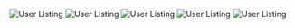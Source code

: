 
![User Listing](https://private-user-images.githubusercontent.com/161819515/409817810-0fb0e259-dc27-4ca9-983d-e97051d43a11.png?jwt=eyJhbGciOiJIUzI1NiIsInR5cCI6IkpXVCJ9.eyJpc3MiOiJnaXRodWIuY29tIiwiYXVkIjoicmF3LmdpdGh1YnVzZXJjb250ZW50LmNvbSIsImtleSI6ImtleTUiLCJleHAiOjE3Mzg3MjY5NTQsIm5iZiI6MTczODcyNjY1NCwicGF0aCI6Ii8xNjE4MTk1MTUvNDA5ODE3ODEwLTBmYjBlMjU5LWRjMjctNGNhOS05ODNkLWU5NzA1MWQ0M2ExMS5wbmc_WC1BbXotQWxnb3JpdGhtPUFXUzQtSE1BQy1TSEEyNTYmWC1BbXotQ3JlZGVudGlhbD1BS0lBVkNPRFlMU0E1M1BRSzRaQSUyRjIwMjUwMjA1JTJGdXMtZWFzdC0xJTJGczMlMkZhd3M0X3JlcXVlc3QmWC1BbXotRGF0ZT0yMDI1MDIwNVQwMzM3MzRaJlgtQW16LUV4cGlyZXM9MzAwJlgtQW16LVNpZ25hdHVyZT00MDllZTI0N2E5OGUwYzIxYzBhMWQ4NGNmMDc1ZTA3ZGZhNzZlMjExNjgyNTM4ODE4NTA0NTRmYjlkMzE4M2I0JlgtQW16LVNpZ25lZEhlYWRlcnM9aG9zdCJ9.h0p7xQU-V73jYmaXmUQcNTqiP6sL5c7WQZGuqktnj7E)
![User Listing](https://private-user-images.githubusercontent.com/161819515/409817818-066191fc-37d5-4257-bad5-098a96803210.png?jwt=eyJhbGciOiJIUzI1NiIsInR5cCI6IkpXVCJ9.eyJpc3MiOiJnaXRodWIuY29tIiwiYXVkIjoicmF3LmdpdGh1YnVzZXJjb250ZW50LmNvbSIsImtleSI6ImtleTUiLCJleHAiOjE3Mzg3MjY5NTQsIm5iZiI6MTczODcyNjY1NCwicGF0aCI6Ii8xNjE4MTk1MTUvNDA5ODE3ODE4LTA2NjE5MWZjLTM3ZDUtNDI1Ny1iYWQ1LTA5OGE5NjgwMzIxMC5wbmc_WC1BbXotQWxnb3JpdGhtPUFXUzQtSE1BQy1TSEEyNTYmWC1BbXotQ3JlZGVudGlhbD1BS0lBVkNPRFlMU0E1M1BRSzRaQSUyRjIwMjUwMjA1JTJGdXMtZWFzdC0xJTJGczMlMkZhd3M0X3JlcXVlc3QmWC1BbXotRGF0ZT0yMDI1MDIwNVQwMzM3MzRaJlgtQW16LUV4cGlyZXM9MzAwJlgtQW16LVNpZ25hdHVyZT00ZDQxMGE1NDkxYmRjNjc4YTFjNDlkZmY5Y2E2NDg3M2UwODQxN2FiYmFjNTRiMzYzYjBjNGMxMjgyYzhlNTQzJlgtQW16LVNpZ25lZEhlYWRlcnM9aG9zdCJ9.VpasOSHkKJROBT0YbyPDHh68Otl77YRGA9mQUf7VVko)
![User Listing](https://private-user-images.githubusercontent.com/161819515/409817828-24b477a6-9673-48c8-b695-213538835188.png?jwt=eyJhbGciOiJIUzI1NiIsInR5cCI6IkpXVCJ9.eyJpc3MiOiJnaXRodWIuY29tIiwiYXVkIjoicmF3LmdpdGh1YnVzZXJjb250ZW50LmNvbSIsImtleSI6ImtleTUiLCJleHAiOjE3Mzg3MjY5NTQsIm5iZiI6MTczODcyNjY1NCwicGF0aCI6Ii8xNjE4MTk1MTUvNDA5ODE3ODI4LTI0YjQ3N2E2LTk2NzMtNDhjOC1iNjk1LTIxMzUzODgzNTE4OC5wbmc_WC1BbXotQWxnb3JpdGhtPUFXUzQtSE1BQy1TSEEyNTYmWC1BbXotQ3JlZGVudGlhbD1BS0lBVkNPRFlMU0E1M1BRSzRaQSUyRjIwMjUwMjA1JTJGdXMtZWFzdC0xJTJGczMlMkZhd3M0X3JlcXVlc3QmWC1BbXotRGF0ZT0yMDI1MDIwNVQwMzM3MzRaJlgtQW16LUV4cGlyZXM9MzAwJlgtQW16LVNpZ25hdHVyZT04NTdjMzk3MDM1MjM4ZjFiZjNjYWFiYzYxMWYyNzExMjMwY2U2ZTU4OWZkZmZmMGU5NjY5MTcxNTQxNGE4ZTkzJlgtQW16LVNpZ25lZEhlYWRlcnM9aG9zdCJ9.8gWWc07LKpK-F7i3xrCt-WcS16lKQzzBbZe28EDpyIk)
![User Listing](https://private-user-images.githubusercontent.com/161819515/409817847-978ca521-f921-490d-8fed-2111e5b3d2a7.png?jwt=eyJhbGciOiJIUzI1NiIsInR5cCI6IkpXVCJ9.eyJpc3MiOiJnaXRodWIuY29tIiwiYXVkIjoicmF3LmdpdGh1YnVzZXJjb250ZW50LmNvbSIsImtleSI6ImtleTUiLCJleHAiOjE3Mzg3MjY5NTQsIm5iZiI6MTczODcyNjY1NCwicGF0aCI6Ii8xNjE4MTk1MTUvNDA5ODE3ODQ3LTk3OGNhNTIxLWY5MjEtNDkwZC04ZmVkLTIxMTFlNWIzZDJhNy5wbmc_WC1BbXotQWxnb3JpdGhtPUFXUzQtSE1BQy1TSEEyNTYmWC1BbXotQ3JlZGVudGlhbD1BS0lBVkNPRFlMU0E1M1BRSzRaQSUyRjIwMjUwMjA1JTJGdXMtZWFzdC0xJTJGczMlMkZhd3M0X3JlcXVlc3QmWC1BbXotRGF0ZT0yMDI1MDIwNVQwMzM3MzRaJlgtQW16LUV4cGlyZXM9MzAwJlgtQW16LVNpZ25hdHVyZT1kNjlmMmNmNjY4NTAwOTBjMThhYjBlOWU3YTcyMTdiNThkMDI4YzU1NzNlNzE0NmU0ODRkM2MwMjA5MDUxNDg3JlgtQW16LVNpZ25lZEhlYWRlcnM9aG9zdCJ9.MJddaDw-CErSDM0Lsz03bzYq1qAuj-PBYBPW801OMo0)
![User Listing](https://private-user-images.githubusercontent.com/161819515/409817855-c5f6a588-271d-4f36-a2e9-50eeca55a935.png?jwt=eyJhbGciOiJIUzI1NiIsInR5cCI6IkpXVCJ9.eyJpc3MiOiJnaXRodWIuY29tIiwiYXVkIjoicmF3LmdpdGh1YnVzZXJjb250ZW50LmNvbSIsImtleSI6ImtleTUiLCJleHAiOjE3Mzg3MjY5NTQsIm5iZiI6MTczODcyNjY1NCwicGF0aCI6Ii8xNjE4MTk1MTUvNDA5ODE3ODU1LWM1ZjZhNTg4LTI3MWQtNGYzNi1hMmU5LTUwZWVjYTU1YTkzNS5wbmc_WC1BbXotQWxnb3JpdGhtPUFXUzQtSE1BQy1TSEEyNTYmWC1BbXotQ3JlZGVudGlhbD1BS0lBVkNPRFlMU0E1M1BRSzRaQSUyRjIwMjUwMjA1JTJGdXMtZWFzdC0xJTJGczMlMkZhd3M0X3JlcXVlc3QmWC1BbXotRGF0ZT0yMDI1MDIwNVQwMzM3MzRaJlgtQW16LUV4cGlyZXM9MzAwJlgtQW16LVNpZ25hdHVyZT1kNjg2NTJiMzhmNjFmM2NhNzBkYzkxNjBhNGZiNjAwYWUwOTRlZjVlNTZhY2U2NzA3YmFlZDExNmRhNmU4YjhkJlgtQW16LVNpZ25lZEhlYWRlcnM9aG9zdCJ9._J5S__lSAwf67BYGNLBw0s2r9NLM4hI--5Bt9k_53uM)
